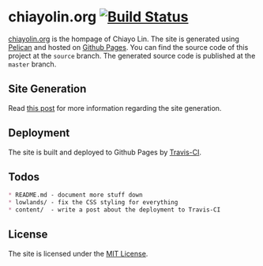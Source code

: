 # chiayolin.org [![Build Status](https://travis-ci.org/chiayolin/chiayolin.github.io.svg?branch=source)](https://travis-ci.org/chiayolin/chiayolin.github.io)

[chiayolin.org][1] is the hompage of Chiayo Lin. The site is generated using 
[Pelican][2] and hosted on [Github Pages][3]. You can find the source
code of this project at the `source` branch. The generated source code is
published at the `master` branch.

## Site Generation

Read [this post][4] for more information regarding the site generation.

## Deployment

The site is built and deployed to Github Pages by [Travis-CI][5].

## Todos

```md
* README.md - document more stuff down
* lowlands/ - fix the CSS styling for everything
* content/  - write a post about the deployment to Travis-CI
```

## License

The site is licensed under the [MIT License][6].

[1]: http://chiayolin.org/
[2]: http://blog.getpelican.com/
[3]: https://pages.github.com/
[4]: http://chiayolin.org/a/16071919.html
[5]: https://travis-ci.org/
[6]: https://raw.githubusercontent.com/chiayolin/chiayolin.github.io/source/LICENSE
